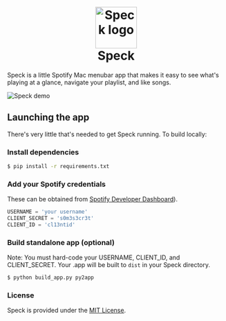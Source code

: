 <h1 align="center">
    <br/>
    <img src="https://user-images.githubusercontent.com/1675353/103448666-531f5380-4c62-11eb-8249-fce021c897cb.png" alt="Speck logo" width="96px">
    <br/>
    Speck
    <br/>
</h1>

Speck is a little Spotify Mac menubar app that makes it easy to see what's playing at a glance, navigate your playlist, and like songs.

![Speck demo](https://user-images.githubusercontent.com/1675353/104856939-d71c4100-58da-11eb-8fd2-2246db055fab.gif)

## Launching the app
There's very little that's needed to get Speck running. To build locally:

### Install dependencies
```bash
$ pip install -r requirements.txt
```

### Add your Spotify credentials
These can be obtained from [Spotify Developer Dashboard](https://developer.spotify.com)).
```python
USERNAME = 'your username'
CLIENT_SECRET = 's0m3s3cr3t'
CLIENT_ID = 'cl13ntid'
```
### Build standalone app (optional)
Note: You must hard-code your USERNAME, CLIENT_ID, and CLIENT_SECRET. Your .app will be built to `dist` in your Speck directory.
```bash
$ python build_app.py py2app
```

### License
Speck is provided under the [MIT License](https://github.com/misternate/speck/blob/master/LICENSE).

